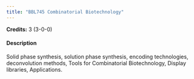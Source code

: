 ```yaml
---
title: "BBL745 Combinatorial Biotechnology"
---
```

**Credits:** 3 (3-0-0)

#### Description
Solid phase synthesis, solution phase synthesis, encoding technologies, deconvolution methods, Tools for Combinatorial Biotechnology, Display libraries, Applications.